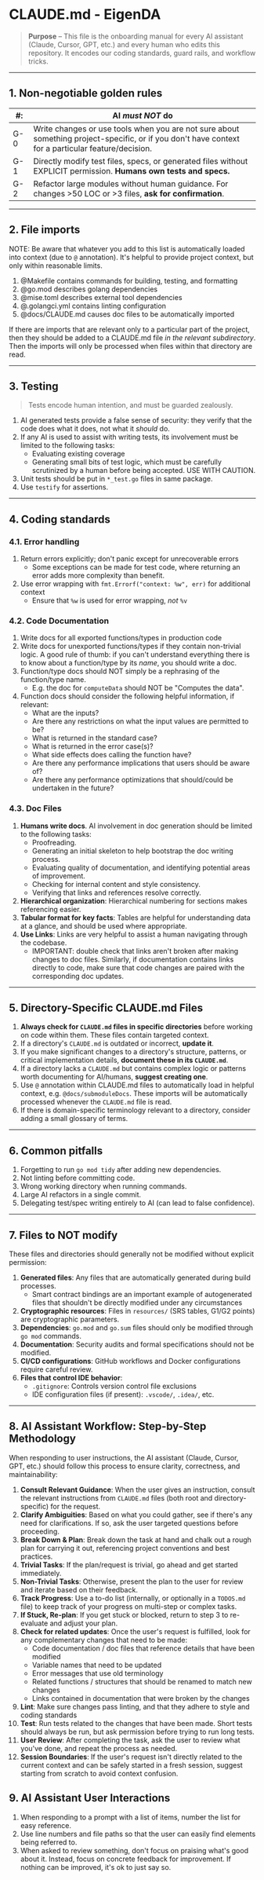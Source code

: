 # CLAUDE.md - EigenDA

> **Purpose** – This file is the onboarding manual for every AI assistant (Claude, Cursor, GPT, etc.) and every
> human who edits this repository. It encodes our coding standards, guard rails, and workflow tricks.

---

## 1. Non-negotiable golden rules

| #:  | AI *must NOT* do                                                                                                                                   |
|-----|----------------------------------------------------------------------------------------------------------------------------------------------------|
| G-0 | Write changes or use tools when you are not sure about something project-specific, or if you don't have context for a particular feature/decision. |
| G-1 | Directly modify test files, specs, or generated files without EXPLICIT permission. **Humans own tests and specs.**                                 |
| G-2 | Refactor large modules without human guidance. For changes >50 LOC or >3 files, **ask for confirmation**.                                          |

---

## 2. File imports

NOTE: Be aware that whatever you add to this list is automatically loaded into context (due to `@` annotation). It's helpful
   to provide project context, but only within reasonable limits.

1. @Makefile contains commands for building, testing, and formatting
2. @go.mod describes golang dependencies
3. @mise.toml describes external tool dependencies
4. @.golangci.yml contains linting configuration
5. @docs/CLAUDE.md causes doc files to be automatically imported

If there are imports that are relevant only to a particular part of the project, then they should be added to a CLAUDE.md
   file *in the relevant subdirectory*. Then the imports will only be processed when files within that directory are read.

---

## 3. Testing

> Tests encode human intention, and must be guarded zealously.

1. AI generated tests provide a false sense of security: they verify that the code does what it does, not what it _should_ do.
2. If any AI is used to assist with writing tests, its involvement must be limited to the following tasks:
   - Evaluating existing coverage
   - Generating small bits of test logic, which must be carefully scrutinized by a human before being accepted. USE WITH CAUTION.
3. Unit tests should be put in `*_test.go` files in same package.
4. Use `testify` for assertions.

---

## 4. Coding standards

### 4.1. Error handling

1. Return errors explicitly; don't panic except for unrecoverable errors
   - Some exceptions can be made for test code, where returning an error adds more complexity than benefit.
2. Use error wrapping with `fmt.Errorf("context: %w", err)` for additional context
   - Ensure that `%w` is used for error wrapping, *not* `%v`

### 4.2. Code Documentation

1. Write docs for all exported functions/types in production code
2. Write docs for unexported functions/types if they contain non-trivial logic. A good rule of thumb: if you can't understand everything
   there is to know about a function/type by its *name*, you should write a doc.
3. Function/type docs should NOT simply be a rephrasing of the function/type name.
   - E.g. the doc for `computeData` should NOT be "Computes the data".
4. Function docs should consider the following helpful information, if relevant:
   - What are the inputs?
   - Are there any restrictions on what the input values are permitted to be?
   - What is returned in the standard case?
   - What is returned in the error case(s)?
   - What side effects does calling the function have?
   - Are there any performance implications that users should be aware of?
   - Are there any performance optimizations that should/could be undertaken in the future?

### 4.3. Doc Files

1. **Humans write docs**. AI involvement in doc generation should be limited to the following tasks:
   - Proofreading.
   - Generating an initial skeleton to help bootstrap the doc writing process.
   - Evaluating quality of documentation, and identifying potential areas of improvement.
   - Checking for internal content and style consistency.
   - Verifying that links and references resolve correctly.
2. **Hierarchical organization**: Hierarchical numbering for sections makes referencing easier.
3. **Tabular format for key facts**: Tables are helpful for understanding data at a glance, and should be used where appropriate.
4. **Use Links**: Links are very helpful to assist a human navigating through the codebase.
   - IMPORTANT: double check that links aren't broken after making changes to doc files. Similarly, if documentation
   contains links directly to code, make sure that code changes are paired with the corresponding doc updates.

---

## 5. Directory-Specific CLAUDE.md Files

1. **Always check for `CLAUDE.md` files in specific directories** before working on code within them. These files contain targeted context.
2. If a directory's `CLAUDE.md` is outdated or incorrect, **update it**.
3. If you make significant changes to a directory's structure, patterns, or critical implementation details, **document these in its `CLAUDE.md`**.
4. If a directory lacks a `CLAUDE.md` but contains complex logic or patterns worth documenting for AI/humans, **suggest creating one**.
5. Use `@` annotation within CLAUDE.md files to automatically load in helpful context, e.g. `@docs/submoduleDocs`. These imports will be automatically
   processed whenever the `CLAUDE.md` file is read.
6. If there is domain-specific terminology relevant to a directory, consider adding a small glossary of terms.

---

## 6. Common pitfalls

1. Forgetting to run `go mod tidy` after adding new dependencies.
2. Not linting before committing code.
3. Wrong working directory when running commands.
4. Large AI refactors in a single commit.
5. Delegating test/spec writing entirely to AI (can lead to false confidence).

---

## 7. Files to NOT modify

These files and directories should generally not be modified without explicit permission:

1. **Generated files**: Any files that are automatically generated during build processes.
   - Smart contract bindings are an important example of autogenerated files that shouldn't be directly modified under any circumstances
2. **Cryptographic resources**: Files in `resources/` (SRS tables, G1/G2 points) are cryptographic parameters.
3. **Dependencies**: `go.mod` and `go.sum` files should only be modified through `go mod` commands.
4. **Documentation**: Security audits and formal specifications should not be modified.
5. **CI/CD configurations**: GitHub workflows and Docker configurations require careful review.
6. **Files that control IDE behavior**:
   - `.gitignore`: Controls version control file exclusions
   - IDE configuration files (if present): `.vscode/`, `.idea/`, etc.

---

## 8. AI Assistant Workflow: Step-by-Step Methodology

When responding to user instructions, the AI assistant (Claude, Cursor, GPT, etc.) should follow this process
   to ensure clarity, correctness, and maintainability:

1. **Consult Relevant Guidance**: When the user gives an instruction, consult the relevant instructions from
   `CLAUDE.md` files (both root and directory-specific) for the request.
2. **Clarify Ambiguities**: Based on what you could gather, see if there's any need for clarifications. If so,
   ask the user targeted questions before proceeding.
3. **Break Down & Plan**: Break down the task at hand and chalk out a rough plan for carrying it out,
   referencing project conventions and best practices.
4. **Trivial Tasks**: If the plan/request is trivial, go ahead and get started immediately.
5. **Non-Trivial Tasks**: Otherwise, present the plan to the user for review and iterate based on their
   feedback.
6. **Track Progress**: Use a to-do list (internally, or optionally in a `TODOS.md` file) to keep track of your
   progress on multi-step or complex tasks.
7. **If Stuck, Re-plan**: If you get stuck or blocked, return to step 3 to re-evaluate and adjust your
   plan.
8. **Check for related updates**: Once the user's request is fulfilled, look for any complementary changes that need to be made:
   - Code documentation / doc files that reference details that have been modified
   - Variable names that need to be updated
   - Error messages that use old terminology
   - Related functions / structures that should be renamed to match new changes
   - Links contained in documentation that were broken by the changes
9. **Lint**: Make sure changes pass linting, and that they adhere to style and coding standards
10. **Test**: Run tests related to the changes that have been made. Short tests should always be run, but ask permission
   before trying to run long tests.
11. **User Review**: After completing the task, ask the user to review what you've done, and repeat the
   process as needed.
12. **Session Boundaries**: If the user's request isn't directly related to the current context and can be
    safely started in a fresh session, suggest starting from scratch to avoid context confusion.

## 9. AI Assistant User Interactions

1. When responding to a prompt with a list of items, number the list for easy reference.
2. Use line numbers and file paths so that the user can easily find elements being referred to.
3. When asked to review something, don't focus on praising what's good about it. Instead, focus on concrete feedback for
   improvement. If nothing can be improved, it's ok to just say so.

